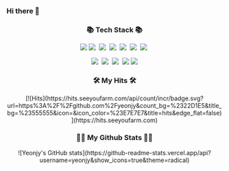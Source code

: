 ### Hi there 👋

<h3 align="center">📚 Tech Stack 📚</h3>
<p align="center">
  <img src="https://img.shields.io/badge/JAVA-007396?style=for-the-badge&logo=java&logoColor=white">
  <img src="https://img.shields.io/badge/SpringBoot-6DB33F?style=for-the-badge&logo=SpringBoot&logoColor=white"/></a>&nbsp 
  <img src="https://img.shields.io/badge/Mysql-E6B91E?style=for-the-badge&logo=MySql&logoColor=white"/></a>&nbsp
  <img src="https://img.shields.io/badge/AWS-232F3E?style=for-the-badge&logo=AmazonAWS&logoColor=white"/></a>&nbsp
  <img src="https://img.shields.io/badge/Thymeleaf-005F0F?style=for-the-badge&logo=Thymeleaf&logoColor=white"/></a>&nbsp
  <img src="https://img.shields.io/badge/Python-3776AB?style=for-the-badge&logo=Python&logoColor=white"/></a>&nbsp
  <img src="https://img.shields.io/badge/Ubuntu-E95428?style=for-the-badge&logo=Ubuntu&logoColor=white"/></a>&nbsp
</p>
<p align="center">
  <img src="https://img.shields.io/badge/Mysql-E6B91E?style=for-the-badge&logo=MySql&logoColor=white"/></a>&nbsp
  <img src="https://img.shields.io/badge/MariaDB-003545?style=for-the-badge&logo=MariaDB&logoColor=white"/></a>&nbsp
  <img src="https://img.shields.io/badge/C-A8B9CC?style=for-the-badge&logo=C&logoColor=white"/></a>&nbsp
  <img src="https://img.shields.io/badge/bootstrap-7952B3?style=for-the-badge&logo=bootstrap&logoColor=white">
  <img src="https://img.shields.io/badge/html-E34F26?style=for-the-badge&logo=html5&logoColor=white">
</p>




<h3 align="center">🛠️ My Hits 🛠️</h3>
  <p align="center">
    [![Hits](https://hits.seeyoufarm.com/api/count/incr/badge.svg?url=https%3A%2F%2Fgithub.com%2Fyeonjy&count_bg=%2322D1E5&title_bg=%23555555&icon=&icon_color=%23E7E7E7&title=hits&edge_flat=false)](https://hits.seeyoufarm.com)
  </p>
  
<h3 align="center">👩‍💻 My Github Stats 👩‍💻</h3>
<div align="center">
![Yeonjy's GitHub stats](https://github-readme-stats.vercel.app/api?username=yeonjy&show_icons=true&theme=radical)
  
</div>

<!--
**yeonjy/yeonjy** is a ✨ _special_ ✨ repository because its `README.md` (this file) appears on your GitHub profile.

Here are some ideas to get you started:

- 🔭 I’m currently working on ...
- 🌱 I’m currently learning ...
- 👯 I’m looking to collaborate on ...
- 🤔 I’m looking for help with ...
- 💬 Ask me about ...
- 📫 How to reach me: ...
- 😄 Pronouns: ...
- ⚡ Fun fact: ...
-->
